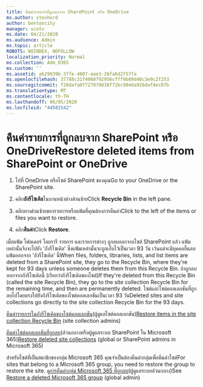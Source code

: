 ```yaml
---
title: คืนค่ารายการที่ถูกลบจาก SharePoint หรือ OneDrive
ms.author: stevhord
author: bentoncity
manager: scotv
ms.date: 04/21/2020
ms.audience: Admin
ms.topic: article
ROBOTS: NOINDEX, NOFOLLOW
localization_priority: Normal
ms.collection: Adm_O365
ms.custom: ''
ms.assetid: ab29939b-37fe-4007-aae3-26fa6d2f57fa
ms.openlocfilehash: 37788c31f4068792956cfff9b89d48c3e9c2f253
ms.sourcegitcommit: f28dafa0f727870038f72bc904da926daf4ec07b
ms.translationtype: MT
ms.contentlocale: th-TH
ms.lasthandoff: 06/05/2020
ms.locfileid: "44582542"
---
```

# <a name="restore-deleted-items-from-sharepoint-or-onedrive"></a><span data-ttu-id="911b4-102">คืนค่ารายการที่ถูกลบจาก SharePoint หรือ OneDrive</span><span class="sxs-lookup"><span data-stu-id="911b4-102">Restore deleted items from SharePoint or OneDrive</span></span>

1. <span data-ttu-id="911b4-103">ไปที่ OneDrive หรือไซต์ SharePoint ของคุณ</span><span class="sxs-lookup"><span data-stu-id="911b4-103">Go to your OneDrive or the SharePoint site.</span></span>
    
2. <span data-ttu-id="911b4-104">คลิก**ถังรีไซเคิล**ในบานหน้าต่างด้านซ้าย</span><span class="sxs-lookup"><span data-stu-id="911b4-104">Click **Recycle Bin** in the left pane.</span></span> 
    
3. <span data-ttu-id="911b4-105">คลิกทางด้านซ้ายของรายการหรือแฟ้มที่คุณต้องการคืนค่า</span><span class="sxs-lookup"><span data-stu-id="911b4-105">Click to the left of the items or files you want to restore.</span></span>
    
4. <span data-ttu-id="911b4-106">คลิก**คืนค่า**</span><span class="sxs-lookup"><span data-stu-id="911b4-106">Click **Restore**.</span></span> 
    
<span data-ttu-id="911b4-107">เมื่อแฟ้ม โฟลเดอร์ ไลบรารี รายการ และรายการต่างๆ ถูกลบออกจากไซต์ SharePoint แล้ว แฟ้มเหล่านั้นจึงจะไปยัง 'ถังรีไซเคิล' ซึ่งแฟ้มเหล่านั้นจะถูกเก็บไว้เป็นเวลา 93 วัน เว้นแต่จะมีบุคคลอื่นลบแฟ้มออกจาก 'ถังรีไซเคิล' นี้</span><span class="sxs-lookup"><span data-stu-id="911b4-107">When files, folders, libraries, lists, and list items are deleted from a SharePoint site, they go to the Recycle Bin, where they're kept for 93 days unless someone deletes them from this Recycle Bin.</span></span> <span data-ttu-id="911b4-108">ถ้าถูกลบออกจากถังรีไซเคิลนี้ (เรียกว่าถังรีไซเคิลของไซต์)</span><span class="sxs-lookup"><span data-stu-id="911b4-108">If they're deleted from this Recycle Bin (called the site Recycle Bin), they go to the site collection Recycle Bin for the remaining time, and then are permanently deleted.</span></span> <span data-ttu-id="911b4-109">ไซต์และไซต์คอลเลกชันที่ถูกลบไปโดยตรงไปยังถังรีไซเคิลของไซต์คอลเลกชันเป็นเวลา 93 วัน</span><span class="sxs-lookup"><span data-stu-id="911b4-109">Deleted sites and site collections go directly to the site collection Recycle Bin for the 93 days.</span></span>
  
<span data-ttu-id="911b4-110">[คืนค่ารายการในถังรีไซเคิลของไซต์คอลเลกชัน](https://go.microsoft.com/fwlink/?linkid=867800)(ผู้ดูแลไซต์คอลเลกชัน)</span><span class="sxs-lookup"><span data-stu-id="911b4-110">[Restore items in the site collection Recycle Bin](https://go.microsoft.com/fwlink/?linkid=867800) (site collection admins)</span></span> 
  
<span data-ttu-id="911b4-111">[คืนค่าไซต์คอลเลกชันที่ถูกลบ](https://go.microsoft.com/fwlink/?linkid=867660)(ส่วนกลางหรือผู้ดูแลระบบ SharePoint ใน Microsoft 365)</span><span class="sxs-lookup"><span data-stu-id="911b4-111">[Restore deleted site collections](https://go.microsoft.com/fwlink/?linkid=867660) (global or SharePoint admins in Microsoft 365)</span></span> 
  
<span data-ttu-id="911b4-112">สําหรับไซต์ที่เป็นสมาชิกของกลุ่ม Microsoft 365 คุณจําเป็นต้องคืนค่ากลุ่มเพื่อคืนค่าไซต์</span><span class="sxs-lookup"><span data-stu-id="911b4-112">For sites that belong to a Microsoft 365 group, you need to restore the group to restore the site.</span></span> <span data-ttu-id="911b4-113">ดู[การคืนค่ากลุ่ม Microsoft 365 ที่ถูกลบ](https://go.microsoft.com/fwlink/?linkid=867802)(ผู้ดูแลระบบส่วนกลาง)</span><span class="sxs-lookup"><span data-stu-id="911b4-113">See [Restore a deleted Microsoft 365 group](https://go.microsoft.com/fwlink/?linkid=867802) (global admin)</span></span> 
  

